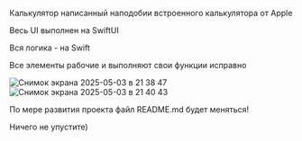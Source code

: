 Калькулятор написанный наподобии встроенного калькулятора от Apple


Весь UI выполнен на SwiftUI


Вся логика - на Swift

Все элементы рабочие и выполняют свои функции исправно

![Снимок экрана 2025-05-03 в 21 38 47](https://github.com/user-attachments/assets/dc901b3c-2bc6-4e0e-8169-0236dd6566b5)
![Снимок экрана 2025-05-03 в 21 40 43](https://github.com/user-attachments/assets/38a91654-1555-4eff-b6e6-885cbe88da27)


По мере развития проекта файл README.md будет меняться!


Ничего не упустите) 


